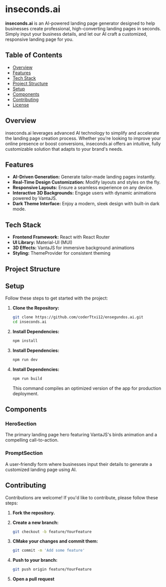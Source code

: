 # inseconds.ai

**inseconds.ai** is an AI-powered landing page generator designed to help businesses create professional, high-converting landing pages in seconds. Simply input your business details, and let our AI craft a customized, responsive landing page for you.

## Table of Contents

- [Overview](#overview)
- [Features](#features)
- [Tech Stack](#tech-stack)
- [Project Structure](#project-structure)
- [Setup](#setup)
- [Components](#components)
- [Contributing](#contributing)
- [License](#license)

## Overview

inseconds.ai leverages advanced AI technology to simplify and accelerate the landing page creation process. Whether you're looking to improve your online presence or boost conversions, inseconds.ai offers an intuitive, fully customizable solution that adapts to your brand's needs.

## Features

- **AI-Driven Generation:** Generate tailor-made landing pages instantly.
- **Real-Time Design Customization:** Modify layouts and styles on the fly.
- **Responsive Layouts:** Ensure a seamless experience on any device.
- **Interactive 3D Backgrounds:** Engage users with dynamic animations powered by VantaJS.
- **Dark Theme Interface:** Enjoy a modern, sleek design with built-in dark mode.

## Tech Stack

- **Frontend Framework:** React with React Router
- **UI Library:** Material-UI (MUI)
- **3D Effects:** VantaJS for immersive background animations
- **Styling:** ThemeProvider for consistent theming

## Project Structure

## Setup

Follow these steps to get started with the project:

1. **Clone the Repository:**

   ```bash
   git clone https://github.com/coderTtxi12/ensegundos.ai.git
   cd inseconds.ai

   ```

2. **Install Dependencies:**

   ```bash
   npm install

   ```

3. **Install Dependencies:**

   ```bash
   npm run dev
   ```

4. **Install Dependencies:**

   ```bash
   npm run build
   ```

   This command compiles an optimized version of the app for production deployment.

## Components

### HeroSection

The primary landing page hero featuring VantaJS's birds animation and a compelling call-to-action.

### PromptSection

A user-friendly form where businesses input their details to generate a customized landing page using AI.

## Contributing

Contributions are welcome! If you'd like to contribute, please follow these steps:

1. **Fork the repository.**

2. **Create a new branch:**
   ```bash
   git checkout -b feature/YourFeature
   ```
3. **CMake your changes and commit them:**

   ```bash
   git commit -m 'Add some feature'
   ```

4. **Push to your branch:**

   ```bash
   git push origin feature/YourFeature

   ```

5. **Open a pull request**
